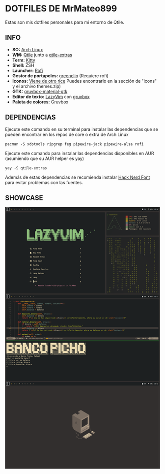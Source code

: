 # DOTFILES DE MrMateo899
Estas son mis dotfiles personales para mi entorno de Qtile.

## INFO
- **SO:** [Arch Linux](https://archlinux.org/)
- **WM:** [Qtile](https://archlinux.org/) junto a [qtile-extras](https://github.com/elParaguayo/qtile-extras)
- **Term:** [Kitty](https://github.com/kovidgoyal/kitty)
- **Shell:** ZSH
- **Launcher:** [Rofi](https://github.com/davatorium/rofi)
- **Gestor de portapeles:** [greenclip](https://github.com/erebe/greenclip) (Requiere rofi)
- **Iconos:** [Viene de otro rice](https://www.pling.com/p/2046839/) Puedes encontrarlo en la sección de "icons" y el archivo themes.zip)
- **GTK:** [gruvbox-material-gtk](https://github.com/TheGreatMcPain/gruvbox-material-gtk)
- **Editor de texto:** [LazyVim](https://www.lazyvim.org/) con [gruvbox](https://github.com/ellisonleao/gruvbox.nvim)
- **Paleta de colores:** Gruvbox


## DEPENDENCIAS
Ejecute este comando en su terminal para instalar las dependencias que se pueden encontrar en los repos de core o extra de Arch Linux
~~~
pacman -S xdotools ripgrep feg pipewire-jack pipewire-alsa rofi
~~~
Ejecute este comando para instalar las dependencias disponibles en AUR (asumiendo que su AUR helper es yay)
~~~
yay -S qtile-extras
~~~
Además de estas dependencias se recomienda instalar [Hack Nerd Font](https://github.com/ryanoasis/nerd-fonts/releases/download/v3.1.1/Hack.zip) para evitar problemas con las fuentes.

## SHOWCASE
![SHOWCASE](./stuff/com.png)
